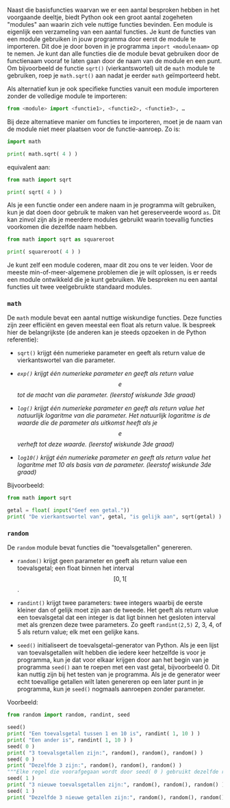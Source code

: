 Naast die basisfuncties waarvan we er een aantal besproken hebben in het
voorgaande deeltje, biedt Python ook een groot
aantal zogeheten "modules" aan waarin zich vele nuttige functies bevinden.
Een module is eigenlijk een verzameling van een aantal functies.
Je kunt de functies van een module gebruiken in jouw programma door eerst de module
te importeren. Dit doe je door boven in je programma `import <modulenaam>`
op te nemen. Je kunt dan alle functies die de module bevat
gebruiken door de functienaam vooraf te laten gaan door de naam van de module en een
punt. Om bijvoorbeeld de functie `sqrt()` (vierkantswortel) uit de `math` module te
gebruiken, roep je `math.sqrt()` aan nadat je eerder `math` geïmporteerd hebt.

Als alternatief kun je ook specifieke functies vanuit een module
importeren zonder de volledige module te importeren:  

```python
from <module> import <functie1>, <functie2>, <functie3>, …
```
  
Bij deze alternatieve manier om functies te importeren, moet je
de naam van de module niet meer plaatsen voor de functie-aanroep.
Zo is:

```python
import math

print( math.sqrt( 4 ) )
```

equivalent aan:

```python
from math import sqrt

print( sqrt( 4 ) )
```

Als je een functie onder een andere naam in je programma wilt gebruiken,
kun je dat doen door gebruik te maken van het gereserveerde woord `as`. Dit kan zinvol
zijn als je meerdere modules gebruikt waarin toevallig functies
voorkomen die dezelfde naam hebben.

```python
from math import sqrt as squareroot

print( squareroot( 4 ) )
```

Je kunt zelf een module coderen, maar dit zou ons te ver leiden.
Voor de meeste min-of-meer-algemene problemen die je wilt oplossen,
is er reeds een module ontwikkeld die je kunt gebruiken. We bespreken
nu een aantal functies uit twee veelgebruikte standaard modules.

### `math`

De `math` module bevat een aantal nuttige wiskundige functies. Deze
functies zijn zeer efficiënt en geven meestal een float als return value.
Ik bespreek hier de belangrijkste (de anderen kan je steeds opzoeken in de Python
referentie):

-   `sqrt()` krijgt één numerieke parameter en geeft als return value de
    vierkantswortel van die parameter.

-   *`exp()` krijgt één numerieke parameter en geeft als return value $$e$$ tot de macht van die parameter. (leerstof wiskunde 3de graad)*

-   *`log()` krijgt één numerieke parameter en geeft als return value het natuurlijk logaritme van die parameter. Het natuurlijk logaritme is de waarde die de parameter als uitkomst heeft als je $$e$$ verheft tot deze waarde. (leerstof wiskunde 3de graad)*

-   *`log10()` krijgt één numerieke parameter en geeft als return value het logaritme met 10 als basis van de parameter. (leerstof wiskunde 3de graad)*


Bijvoorbeeld:

```python
from math import sqrt

getal = float( input("Geef een getal."))
print( "De vierkantswortel van", getal, "is gelijk aan", sqrt(getal) )
```

### `random`

De `random` module bevat functies die "toevalsgetallen" genereren.

-   `random()` krijgt geen parameter en geeft als return value een toevalsgetal;
    een float binnen het interval $$[0,1[$$.

-   `randint()` krijgt twee parameters: twee integers waarbij de
    eerste kleiner dan of gelijk moet zijn aan de tweede. Het
    geeft als return value een toevalsgetal dat een integer is dat ligt binnen het
    gesloten interval met als grenzen deze twee parameters. Zo geeft `randint(2,5)`
    2, 3, 4, of 5 als return value; elk met een gelijke kans.

-   `seed()` initialiseert de toevalsgetal-generator van Python. Als je
    een lijst van toevalsgetallen wilt hebben die iedere keer hetzelfde
    is voor je programma, kun je dat voor elkaar krijgen door aan het
    begin van je programma `seed()` aan te roepen met een vast getal,
    bijvoorbeeld 0. Dit kan nuttig zijn bij het testen van je programma.
    Als je de generator weer echt toevallige getallen wilt laten
    genereren op een later punt in je programma, kun je `seed()`
    nogmaals aanroepen zonder parameter.

Voorbeeld:

```python
from random import random, randint, seed

seed()
print( "Een toevalsgetal tussen 1 en 10 is", randint( 1, 10 ) )
print( "Een ander is", randint( 1, 10 ) )
seed( 0 )
print( "3 toevalsgetallen zijn:", random(), random(), random() )
seed( 0 )
print( "Dezelfde 3 zijn:", random(), random(), random() )
"""Elke regel die voorafgegaan wordt door seed( 0 ) gebruikt dezelfde reeks getallen. Door het getal te veranderen tussen de haakjes, genereer je een nieuwe reeks getallen die je opnieuw kan oproepen. """ 
seed( 1 )
print( "3 nieuwe toevalsgetallen zijn:", random(), random(), random() )
seed( 1 )
print( "Dezelfde 3 nieuwe getallen zijn:", random(), random(), random() )
```
